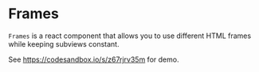 # Frames

`Frames` is a react component that allows you to use different HTML frames while keeping subviews constant. 

See https://codesandbox.io/s/z67rjrv35m for demo.
